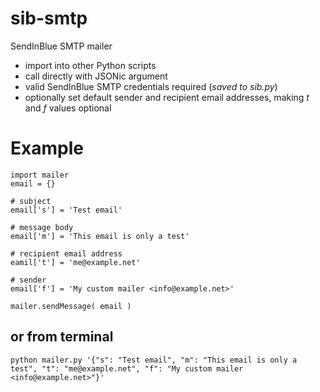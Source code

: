 # sib-smtp
SendInBlue SMTP mailer

* import into other Python scripts
* call directly with JSONic argument
* valid SendInBlue SMTP credentials required (_saved to sib.py_)
* optionally set default sender and recipient email addresses, making _t_ and _f_ values optional

# Example
```
import mailer
email = {}

# subject
email['s'] = 'Test email'

# message body
email['m'] = 'This email is only a test'

# recipient email address
eamil['t'] = 'me@example.net'

# sender
email['f'] = 'My custom mailer <info@example.net>'

mailer.sendMessage( email )
```
## or from terminal
`python mailer.py '{"s": "Test email", "m": "This email is only a test", "t": "me@example.net", "f": "My custom mailer <info@example.net>"}'`

